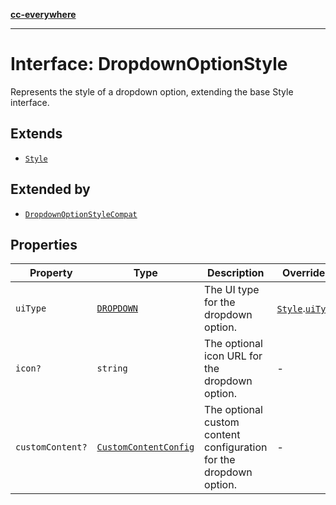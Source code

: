 [**cc-everywhere**](../../../../../index.md)

***

# Interface: DropdownOptionStyle

Represents the style of a dropdown option, extending the base Style interface.

## Extends

- [`Style`](../../export-config-types/interfaces/style.md)

## Extended by

- [`DropdownOptionStyleCompat`](../../export-config-types/interfaces/dropdown-option-style-compat.md)

## Properties

| Property | Type | Description | Overrides |
| ------ | ------ | ------ | ------ |
| `uiType` | [`DROPDOWN`](../../export-config-types/enumerations/export-option-ui.md#dropdown) | The UI type for the dropdown option. | [`Style`](../../export-config-types/interfaces/style.md).[`uiType`](../../export-config-types/interfaces/style.md#uitype) |
| `icon?` | `string` | The optional icon URL for the dropdown option. | - |
| `customContent?` | [`CustomContentConfig`](../../export-config-types/interfaces/custom-content-config.md) | The optional custom content configuration for the dropdown option. | - |
